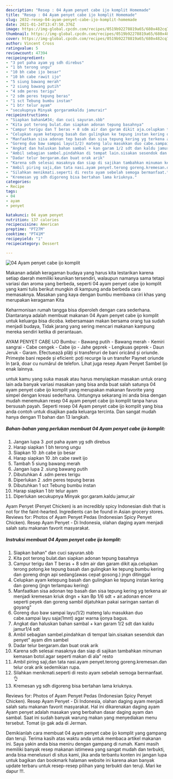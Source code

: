 ```yaml
---
description: "Resep : 04 Ayam penyet cabe ijo komplit Homemade"
title: "Resep : 04 Ayam penyet cabe ijo komplit Homemade"
slug: 2032-resep-04-ayam-penyet-cabe-ijo-komplit-homemade
date: 2021-01-24T13:47:50.376Z
image: https://img-global.cpcdn.com/recipes/0519b92278819a65/680x482cq70/04-ayam-penyet-cabe-ijo-komplit-foto-resep-utama.jpg
thumbnail: https://img-global.cpcdn.com/recipes/0519b92278819a65/680x482cq70/04-ayam-penyet-cabe-ijo-komplit-foto-resep-utama.jpg
cover: https://img-global.cpcdn.com/recipes/0519b92278819a65/680x482cq70/04-ayam-penyet-cabe-ijo-komplit-foto-resep-utama.jpg
author: Vincent Cross
ratingvalue: 5
reviewcount: 47394
recipeingredient:
- "3 pot paha ayam yg sdh direbus"
- "1 bh terong ungu"
- "10 bh cabe ijo besar"
- "10 bh cabe rawit ijo"
- "5 siung bawang merah"
- "2 siung bawang putih"
- "4 sdm peres terigu"
- "2 sdm peres tepung beras"
- "1 sct Tebung bumbu instan"
- "1 btr telur ayam"
- "secukupnya Minyak gorgaramkaldu jamurair"
recipeinstructions:
- "Siapkan bahan&#34; dan cuci sayuran.sbb"
- "Kita pot terong bulat.dan siapkan adonan tepung basahnya"
- "Campur terigu dan T beras + 8 sdm air dan garam dikit aja.celupkan terong potong.ke tepung basah dan gulingkan ke tepung bumbu kering dan goreng dngn api sedang(awas cepat gosong.) jngn ditinggal"
- "Celupkan ayam ketepung basah dan gulingkan ke tepung instan kering dan goreng (jngn terlampau kering)"
- "Manfaatkan sisa adonan tep basah dan sisa tepung kering yg terkena air menjadi kremesan kriuk dngn + kan Bp 1/6 sdt + air.adonan encer seperti peyek dan goreng sambil dijatuhkan pakai saringan santan di goyang&#34;"
- "Goreng duo baw sampai layu(1/2) mateng lalu masukkan duo cabe.sampai layu saja(1mnt) agar warna ijonya bagus."
- "Angkat dan haluskan bahan sambal + kan garam 1/2 sdt dan kaldu jamur1/4 sdt"
- "Ambil sebagian sambel.pindahkan di tempat lain.sisakan sesendok dan penyet&#34; ayam dlm sambel"
- "Dadar telur bergaram.dan buat orak arik"
- "Karena sdh selesai masaknya dan siap di sajikan tambahkan minuman kemasan botol.agar seperti makan di ala&#34; resto"
- "Ambil piring saji,dan tata nasi.ayam penyet.terong goreng.kremesan.dan telur orak arik sedemikian rupa."
- "Silahkan menikmati.seperti di resto ayam sebelah semoga bermanfaat.👌"
- "Kremesan yg sdh digoreng bisa bertahan lama kriuknya."
categories:
- Recipe
tags:
- 04
- ayam
- penyet

katakunci: 04 ayam penyet 
nutrition: 137 calories
recipecuisine: American
preptime: "PT27M"
cooktime: "PT41M"
recipeyield: "1"
recipecategory: Dessert

---
```



![04 Ayam penyet cabe ijo komplit](https://img-global.cpcdn.com/recipes/0519b92278819a65/680x482cq70/04-ayam-penyet-cabe-ijo-komplit-foto-resep-utama.jpg)

Makanan adalah keragaman budaya yang harus kita lestarikan karena setiap daerah memiliki keunikan tersendiri, walaupun namanya sama tetapi variasi dan aroma yang berbeda, seperti 04 ayam penyet cabe ijo komplit yang kami tulis berikut mungkin di kampung anda berbeda cara memasaknya. Masakan yang kaya dengan bumbu membawa ciri khas yang merupakan keragaman Kita

Keharmonisan rumah tangga bisa diperoleh dengan cara sederhana. Diantaranya adalah membuat makanan 04 Ayam penyet cabe ijo komplit untuk keluarga bisa dicoba. kebersamaan makan bersama orang tua sudah menjadi budaya, Tidak jarang yang sering mencari makanan kampung mereka sendiri ketika di perantauan.

AYAM PENYET CABE IJO Bumbu: - Bawang putih - Bawang merah - Kemiri sangrai - Cabe cengek - Cabe ijo - Jahe geprek - Lengkuas geprek - Daun Jeruk - Garam. Efectuează plăți și transferuri de bani oricând și oriunde. Primește bani repede și eficient: poți recurge la un transfer Paynet oriunde în țară, doar cu numărul de telefon. Lihat juga resep Ayam Penyet Sambel Ijo enak lainnya.

untuk kamu yang suka masak atau harus menyiapkan masakan untuk orang lain ada banyak variasi masakan yang bisa anda buat salah satunya 04 ayam penyet cabe ijo komplit yang merupakan makanan favorite yang simpel dengan kreasi sederhana. Untungnya sekarang ini anda bisa dengan mudah menemukan resep 04 ayam penyet cabe ijo komplit tanpa harus bersusah payah.
Seperti resep 04 Ayam penyet cabe ijo komplit yang bisa anda contoh untuk disajikan pada keluarga tercinta. Dan sangat mudah hanya dengan 11 bahan dan 13 langkah.


<!--inarticleads1-->

##### Bahan-bahan yang perlukan membuat 04 Ayam penyet cabe ijo komplit:

1. Jangan lupa 3 .pot paha ayam yg sdh direbus
1. Harap siapkan 1 bh terong ungu
1. Siapkan 10 .bh cabe ijo besar
1. Harap siapkan 10 .bh cabe rawit ijo
1. Tambah 5 siung bawang merah
1. Jangan lupa 2 .siung bawang putih
1. Dibutuhkan 4 .sdm peres terigu
1. Diperlukan 2 .sdm peres tepung beras
1. Dibutuhkan 1 sct Tebung bumbu instan
1. Harap siapkan 1 btr telur ayam
1. Diperlukan secukupnya Minyak gor.garam.kaldu jamur,air


Ayam Penyet (Penyet Chicken) is an incredibly spicy Indonesian dish that is not for the faint-hearted. Ingredients can be found in Asian grocery stores. Reviews for: Photos of Ayam Penyet Pedas (Indonesian Spicy Penyet Chicken). Resep Ayam Penyet - Di Indonesia, olahan daging ayam menjadi salah satu makanan favorit masyarakat. 

<!--inarticleads2-->

##### Instruksi membuat  04 Ayam penyet cabe ijo komplit:

1. Siapkan bahan&#34; dan cuci sayuran.sbb
1. Kita pot terong bulat.dan siapkan adonan tepung basahnya
1. Campur terigu dan T beras + 8 sdm air dan garam dikit aja.celupkan terong potong.ke tepung basah dan gulingkan ke tepung bumbu kering dan goreng dngn api sedang(awas cepat gosong.) jngn ditinggal
1. Celupkan ayam ketepung basah dan gulingkan ke tepung instan kering dan goreng (jngn terlampau kering)
1. Manfaatkan sisa adonan tep basah dan sisa tepung kering yg terkena air menjadi kremesan kriuk dngn + kan Bp 1/6 sdt + air.adonan encer seperti peyek dan goreng sambil dijatuhkan pakai saringan santan di goyang&#34;
1. Goreng duo baw sampai layu(1/2) mateng lalu masukkan duo cabe.sampai layu saja(1mnt) agar warna ijonya bagus.
1. Angkat dan haluskan bahan sambal + kan garam 1/2 sdt dan kaldu jamur1/4 sdt
1. Ambil sebagian sambel.pindahkan di tempat lain.sisakan sesendok dan penyet&#34; ayam dlm sambel
1. Dadar telur bergaram.dan buat orak arik
1. Karena sdh selesai masaknya dan siap di sajikan tambahkan minuman kemasan botol.agar seperti makan di ala&#34; resto
1. Ambil piring saji,dan tata nasi.ayam penyet.terong goreng.kremesan.dan telur orak arik sedemikian rupa.
1. Silahkan menikmati.seperti di resto ayam sebelah semoga bermanfaat.👌
1. Kremesan yg sdh digoreng bisa bertahan lama kriuknya.


Reviews for: Photos of Ayam Penyet Pedas (Indonesian Spicy Penyet Chicken). Resep Ayam Penyet - Di Indonesia, olahan daging ayam menjadi salah satu makanan favorit masyarakat. Hal ini dikarenakan daging ayam Ayam penyet adalah masakan yang berbahan dasar daging ayam dan sambal. Saat ini sudah banyak warung makan yang menyediakan menu tersebut. Tomat ijo gak ada di Jerman. 

Demikianlah cara membuat 04 ayam penyet cabe ijo komplit yang gampang dan teruji. Terima kasih atas waktu anda untuk membaca artikel makanan ini. Saya yakin anda bisa meniru dengan gampang di rumah. Kami masih memiliki banyak resep makanan istimewa yang sangat mudah dan terbukti, anda bisa menelusuri di situs kami, jika anda terbantu konten ini jangan lupa untuk bagikan dan bookmark halaman website ini karena akan banyak update terbaru untuk resep-resep pilihan yang terbukti dan teruji. Mari ke dapur !!!. 
